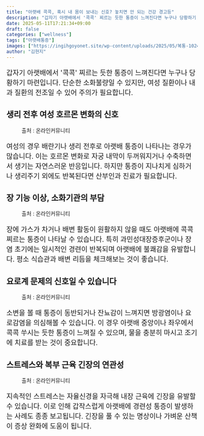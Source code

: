 ```yaml
---
title: "아랫배 콕콕, 혹시 내 몸이 보내는 신호? 놓치면 안 되는 건강 경고등"
description: "갑자기 아랫배에서 '콕콕' 찌르는 듯한 통증이 느껴진다면 누구나 당황하기 마련입니다. 단순한 소화불량일 수 있지만, 여성 질환이나 내과 질환의 전조일 수 있어 주의가 필요합니다."
date: 2025-05-11T17:21:34+09:00
draft: false
categories: ["wellness"]
tags: ["아랫배통증"]
images: ["https://ingihgoyonet.site/wp-content/uploads/2025/05/복통-1024x683.jpg", "https://ingihgoyonet.site/wp-content/uploads/2025/05/가스복통-1024x684.jpg", "https://ingihgoyonet.site/wp-content/uploads/2025/05/감염-787x1024.jpg", "https://ingihgoyonet.site/wp-content/uploads/2025/05/스트레스복통-1024x683.jpg"]
author: "김현지"
---
```


<p style="font-size:18px">갑자기 아랫배에서 '콕콕' 찌르는 듯한 통증이 느껴진다면 누구나 당황하기 마련입니다. 단순한 소화불량일 수 있지만, 여성 질환이나 내과 질환의 전조일 수 있어 주의가 필요합니다.</p> <h2 >생리 전후 여성 호르몬 변화의 신호</h2> <figure ><img src="https://ingihgoyonet.site/wp-content/uploads/2025/05/복통-1024x683.jpg" alt="" style="aspect-ratio:16/9;object-fit:cover"/><figcaption >출처 : 온라인커뮤니티</figcaption></figure> <p style="font-size:18px">여성의 경우 배란기나 생리 전후로 아랫배 통증이 나타나는 경우가 많습니다. 이는 호르몬 변화로 자궁 내막이 두꺼워지거나 수축하면서 생기는 자연스러운 반응입니다. 하지만 통증이 지나치게 심하거나 생리주기 외에도 반복된다면 산부인과 진료가 필요합니다.</p> <h2 >장 기능 이상, 소화기관의 부담</h2> <figure ><img src="https://ingihgoyonet.site/wp-content/uploads/2025/05/가스복통-1024x684.jpg" alt="" style="aspect-ratio:16/9;object-fit:cover"/><figcaption >출처 : 온라인커뮤니티</figcaption></figure> <p style="font-size:18px">장에 가스가 차거나 배변 활동이 원활하지 않을 때도 아랫배에 콕콕 찌르는 통증이 나타날 수 있습니다. 특히 과민성대장증후군이나 장염 초기에는 일시적인 경련이 반복되며 아랫배에 불쾌감을 유발합니다. 평소 식습관과 배변 리듬을 체크해보는 것이 좋습니다.</p> <h2 >요로계 문제의 신호일 수 있습니다</h2> <figure ><img src="https://ingihgoyonet.site/wp-content/uploads/2025/05/감염-787x1024.jpg" alt="" style="aspect-ratio:16/9;object-fit:cover"/><figcaption >출처 : 온라인커뮤니티</figcaption></figure> <p style="font-size:18px">소변을 볼 때 통증이 동반되거나 잔뇨감이 느껴지면 방광염이나 요로감염을 의심해볼 수 있습니다. 이 경우 아랫배 중앙이나 좌우에서 콕콕 쑤시는 듯한 통증이 느껴질 수 있으며, 물을 충분히 마시고 조기에 치료를 받는 것이 중요합니다.</p> <h2 >스트레스와 복부 근육 긴장의 연관성</h2> <figure ><img src="https://ingihgoyonet.site/wp-content/uploads/2025/05/스트레스복통-1024x683.jpg" alt="" style="aspect-ratio:16/9;object-fit:cover"/><figcaption >출처 : 온라인커뮤니티</figcaption></figure> <p style="font-size:18px">지속적인 스트레스는 자율신경을 자극해 내장 근육에 긴장을 유발할 수 있습니다. 이로 인해 갑작스럽게 아랫배에 경련성 통증이 발생하는 사례도 종종 보고됩니다. 긴장을 풀 수 있는 명상이나 가벼운 산책이 증상 완화에 도움이 됩니다.</p>